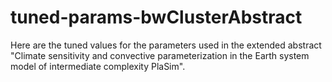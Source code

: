 # tuned-params-bwClusterAbstract
Here are the tuned values for the parameters used in the extended abstract "Climate sensitivity and convective parameterization in the Earth system model of intermediate complexity PlaSim".
